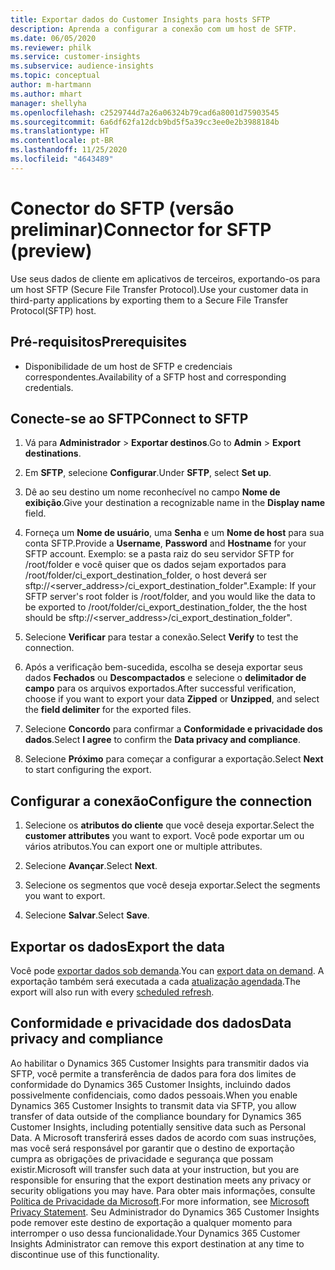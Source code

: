 ```yaml
---
title: Exportar dados do Customer Insights para hosts SFTP
description: Aprenda a configurar a conexão com um host de SFTP.
ms.date: 06/05/2020
ms.reviewer: philk
ms.service: customer-insights
ms.subservice: audience-insights
ms.topic: conceptual
author: m-hartmann
ms.author: mhart
manager: shellyha
ms.openlocfilehash: c2529744d7a26a06324b79cad6a8001d75903545
ms.sourcegitcommit: 6a6df62fa12dcb9bd5f5a39cc3ee0e2b3988184b
ms.translationtype: HT
ms.contentlocale: pt-BR
ms.lasthandoff: 11/25/2020
ms.locfileid: "4643489"
---
```

# <a name="connector-for-sftp-preview"></a><span data-ttu-id="afe0f-103">Conector do SFTP (versão preliminar)</span><span class="sxs-lookup"><span data-stu-id="afe0f-103">Connector for SFTP (preview)</span></span>

<span data-ttu-id="afe0f-104">Use seus dados de cliente em aplicativos de terceiros, exportando-os para um host SFTP (Secure File Transfer Protocol).</span><span class="sxs-lookup"><span data-stu-id="afe0f-104">Use your customer data in third-party applications by exporting them to a Secure File Transfer Protocol(SFTP) host.</span></span>

## <a name="prerequisites"></a><span data-ttu-id="afe0f-105">Pré-requisitos</span><span class="sxs-lookup"><span data-stu-id="afe0f-105">Prerequisites</span></span>

- <span data-ttu-id="afe0f-106">Disponibilidade de um host de SFTP e credenciais correspondentes.</span><span class="sxs-lookup"><span data-stu-id="afe0f-106">Availability of a SFTP host and corresponding credentials.</span></span>

## <a name="connect-to-sftp"></a><span data-ttu-id="afe0f-107">Conecte-se ao SFTP</span><span class="sxs-lookup"><span data-stu-id="afe0f-107">Connect to SFTP</span></span>

1. <span data-ttu-id="afe0f-108">Vá para **Administrador** > **Exportar destinos**.</span><span class="sxs-lookup"><span data-stu-id="afe0f-108">Go to **Admin** > **Export destinations**.</span></span>

1. <span data-ttu-id="afe0f-109">Em **SFTP**, selecione **Configurar**.</span><span class="sxs-lookup"><span data-stu-id="afe0f-109">Under **SFTP**, select **Set up**.</span></span>

1. <span data-ttu-id="afe0f-110">Dê ao seu destino um nome reconhecível no campo **Nome de exibição**.</span><span class="sxs-lookup"><span data-stu-id="afe0f-110">Give your destination a recognizable name in the **Display name** field.</span></span>

1. <span data-ttu-id="afe0f-111">Forneça um **Nome de usuário**, uma **Senha** e um **Nome de host** para sua conta SFTP.</span><span class="sxs-lookup"><span data-stu-id="afe0f-111">Provide a **Username**, **Password** and **Hostname** for your SFTP account.</span></span> <span data-ttu-id="afe0f-112">Exemplo: se a pasta raiz do seu servidor SFTP for /root/folder e você quiser que os dados sejam exportados para /root/folder/ci_export_destination_folder, o host deverá ser sftp://<server_address>/ci_export_destination_folder".</span><span class="sxs-lookup"><span data-stu-id="afe0f-112">Example: If your SFTP server's root folder is /root/folder, and you would like the data to be exported to /root/folder/ci_export_destination_folder, the the host should be sftp://<server_address>/ci_export_destination_folder".</span></span>

1. <span data-ttu-id="afe0f-113">Selecione **Verificar** para testar a conexão.</span><span class="sxs-lookup"><span data-stu-id="afe0f-113">Select **Verify** to test the connection.</span></span>

1. <span data-ttu-id="afe0f-114">Após a verificação bem-sucedida, escolha se deseja exportar seus dados **Fechados** ou **Descompactados** e selecione o **delimitador de campo** para os arquivos exportados.</span><span class="sxs-lookup"><span data-stu-id="afe0f-114">After successful verification, choose if you want to export your data **Zipped** or **Unzipped**, and select the **field delimiter** for the exported files.</span></span>

1. <span data-ttu-id="afe0f-115">Selecione **Concordo** para confirmar a **Conformidade e privacidade dos dados**.</span><span class="sxs-lookup"><span data-stu-id="afe0f-115">Select **I agree** to confirm the **Data privacy and compliance**.</span></span>

1. <span data-ttu-id="afe0f-116">Selecione **Próximo** para começar a configurar a exportação.</span><span class="sxs-lookup"><span data-stu-id="afe0f-116">Select **Next** to start configuring the export.</span></span>

## <a name="configure-the-connection"></a><span data-ttu-id="afe0f-117">Configurar a conexão</span><span class="sxs-lookup"><span data-stu-id="afe0f-117">Configure the connection</span></span>

1. <span data-ttu-id="afe0f-118">Selecione os **atributos do cliente** que você deseja exportar.</span><span class="sxs-lookup"><span data-stu-id="afe0f-118">Select the **customer attributes** you want to export.</span></span> <span data-ttu-id="afe0f-119">Você pode exportar um ou vários atributos.</span><span class="sxs-lookup"><span data-stu-id="afe0f-119">You can export one or multiple attributes.</span></span>

1. <span data-ttu-id="afe0f-120">Selecione **Avançar**.</span><span class="sxs-lookup"><span data-stu-id="afe0f-120">Select **Next**.</span></span>

1. <span data-ttu-id="afe0f-121">Selecione os segmentos que você deseja exportar.</span><span class="sxs-lookup"><span data-stu-id="afe0f-121">Select the segments you want to export.</span></span>

1. <span data-ttu-id="afe0f-122">Selecione **Salvar**.</span><span class="sxs-lookup"><span data-stu-id="afe0f-122">Select **Save**.</span></span>

## <a name="export-the-data"></a><span data-ttu-id="afe0f-123">Exportar os dados</span><span class="sxs-lookup"><span data-stu-id="afe0f-123">Export the data</span></span>

<span data-ttu-id="afe0f-124">Você pode [exportar dados sob demanda](export-destinations.md).</span><span class="sxs-lookup"><span data-stu-id="afe0f-124">You can [export data on demand](export-destinations.md).</span></span> <span data-ttu-id="afe0f-125">A exportação também será executada a cada [atualização agendada](system.md#schedule-tab).</span><span class="sxs-lookup"><span data-stu-id="afe0f-125">The export will also run with every [scheduled refresh](system.md#schedule-tab).</span></span>

## <a name="data-privacy-and-compliance"></a><span data-ttu-id="afe0f-126">Conformidade e privacidade dos dados</span><span class="sxs-lookup"><span data-stu-id="afe0f-126">Data privacy and compliance</span></span>

<span data-ttu-id="afe0f-127">Ao habilitar o Dynamics 365 Customer Insights para transmitir dados via SFTP, você permite a transferência de dados para fora dos limites de conformidade do Dynamics 365 Customer Insights, incluindo dados possivelmente confidenciais, como dados pessoais.</span><span class="sxs-lookup"><span data-stu-id="afe0f-127">When you enable Dynamics 365 Customer Insights to transmit data via SFTP, you allow transfer of data outside of the compliance boundary for Dynamics 365 Customer Insights, including potentially sensitive data such as Personal Data.</span></span> <span data-ttu-id="afe0f-128">A Microsoft transferirá esses dados de acordo com suas instruções, mas você será responsável por garantir que o destino de exportação cumpra as obrigações de privacidade e segurança que possam existir.</span><span class="sxs-lookup"><span data-stu-id="afe0f-128">Microsoft will transfer such data at your instruction, but you are responsible for ensuring that the export destination meets any privacy or security obligations you may have.</span></span> <span data-ttu-id="afe0f-129">Para obter mais informações, consulte [Política de Privacidade da Microsoft](https://go.microsoft.com/fwlink/?linkid=396732).</span><span class="sxs-lookup"><span data-stu-id="afe0f-129">For more information, see [Microsoft Privacy Statement](https://go.microsoft.com/fwlink/?linkid=396732).</span></span>
<span data-ttu-id="afe0f-130">Seu Administrador do Dynamics 365 Customer Insights pode remover este destino de exportação a qualquer momento para interromper o uso dessa funcionalidade.</span><span class="sxs-lookup"><span data-stu-id="afe0f-130">Your Dynamics 365 Customer Insights Administrator can remove this export destination at any time to discontinue use of this functionality.</span></span>
